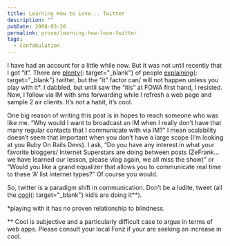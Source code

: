 ```yaml
---
title: Learning How to Love... Twitter
description: ""
pubDate: 2008-03-20
permalink: prose/learning-how-love-twitter
tags:
  - Confabulation
---
```


I have had an account for a little while now. But it was not until recently that I got “it”. There are [plenty](http://wtfistwitter.com/ "WTF is Twitter"){: target="\_blank"} of people [explaining](http://www.commoncraft.com/Twitter "Twitter in Plain English"){: target="\_blank"} twitter, but the “it” factor can/ will not happen unless you play with it\*. I dabbled, but until saw the “itis” at FOWA first hand, I resisted. Now, I follow via IM with sms forwarding while I refresh a web page and sample 2 air clients. It’s not a habit, it’s cool.

One big reason of writing this post is in hopes to reach someone who was like me. “Why would I want to broadcast an IM when I really don’t have that many regular contacts that I communicate with via IM?” I mean scalability doesn’t seem that important when you don’t have a large scope (I’m looking at you Ruby On Rails Devs). I ask, “Do you have any interest in what your favorite bloggers/ Internet Superstars are doing between posts (ZeFrank… we have learned our lesson, please vlog again, we all miss the show)” or “Would you like a grand equalizer that allows you to communicate real time to these ‘A’ list internet types?” Of course you would.

So, twitter is a paradigm shift in communication. Don’t be a ludite, tweet (all the [cool](http://twitter.com/garyvee "Gary Vay... Ner... Chuk!"){: target="\_blank"} kid’s are doing it\*\*).

\*playing with it has no proven relationship to blindness.

\*\* Cool is subjective and a particularly difficult case to argue in terms of web apps. Please consult your local Fonz if your are seeking an increase in cool.
